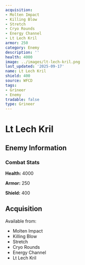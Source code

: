 ```yaml
---
acquisition:
- Molten Impact
- Killing Blow
- Stretch
- Cryo Rounds
- Energy Channel
- Lt Lech Kril
armor: 250
category: Enemy
description: ''
health: 4000
image: ../images/lt-lech-kril.png
last_updated: '2025-09-17'
name: Lt Lech Kril
shield: 400
source: WFCD
tags:
- Grineer
- Enemy
tradable: false
type: Grineer
---
```


# Lt Lech Kril

## Enemy Information

### Combat Stats

**Health:** 4000

**Armor:** 250

**Shield:** 400

## Acquisition

Available from:
- Molten Impact
- Killing Blow
- Stretch
- Cryo Rounds
- Energy Channel
- Lt Lech Kril

